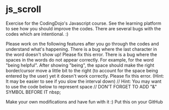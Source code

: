 js_scroll
=========

Exercise for the CodingDojo's Javascript course.  See the learning platform to see how you should improve the codes.  There are several bugs with the codes which are intentional. :)

Please work on the following features after you go through the codes and understand what's happening.
There is a bug where the last character in the word doesn't show up! Please fix this error.
There is a bug where the spaces in the words do not appear correctly. For example, for the word "being helpful". After showing "being", the space should make the right border/cursor move a little bit to the right (to account for the space being entered by the user) yet it doesn't work correctly. Please fix this error. (Hint: It may be easier to see if you slow the interval down)
// Hint: You may want to use the code below to represent space
// DON'T FORGET TO ADD "&" SYMBOL BEFORE IT
nbsp;
  
Make your own modifications and have fun with it :)
Put this on your GitHub
